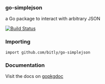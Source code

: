 ### go-simplejson

a Go package to interact with arbitrary JSON

[![Build Status](https://secure.travis-ci.org/bitly/go-simplejson.png)](http://travis-ci.org/bitly/go-simplejson)

### Importing

    import github.com/bitly/go-simplejson

### Documentation

Visit the docs on [gopkgdoc](http://godoc.org/github.com/bitly/go-simplejson)
